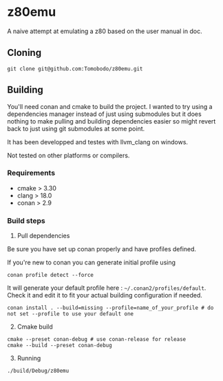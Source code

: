 # z80emu

A naive attempt at emulating a z80 based on the user manual in doc.

## Cloning

```shell
git clone git@github.com:Tomobodo/z80emu.git
```

## Building

You'll need conan and cmake to build the project.
I wanted to try using a dependencies manager instead of just using submodules
but it does nothing to make pulling and building dependencies easier so might
revert back to just using git submodules at some point.

It has been developped and testes with llvm_clang on windows.

Not tested on other platforms or compilers.

### Requirements

- cmake > 3.30
- clang > 18.0
- conan > 2.9

### Build steps

1. Pull dependencies

Be sure you have set up conan properly and have profiles defined.

If you're new to conan you can generate initial profile using

```shell
conan profile detect --force
```

It will generate your default profile here : ```~/.conan2/profiles/default```.
Check it and edit it to fit your actual building configuration if needed.

```shell
conan install . --build=missing --profile=name_of_your_profile # do not set --profile to use your default one
```

2. Cmake build

```shell
cmake --preset conan-debug # use conan-release for release
cmake --build --preset conan-debug
```

3. Running

```shell
./build/Debug/z80emu
```
